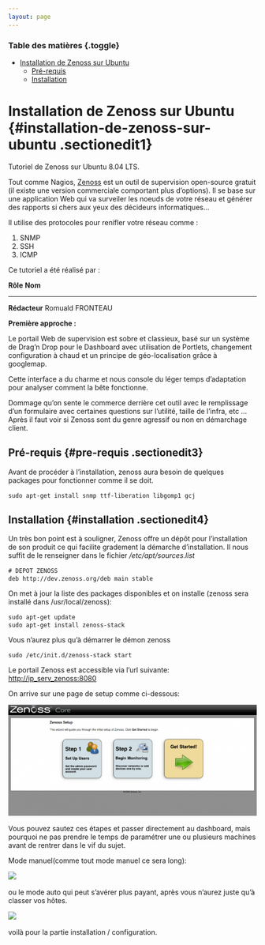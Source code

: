 ```yaml
---
layout: page
---
```


### Table des matières {.toggle}

-   [Installation de Zenoss sur
    Ubuntu](zenoss-ubuntu-install.html#installation-de-zenoss-sur-ubuntu)
    -   [Pré-requis](zenoss-ubuntu-install.html#pre-requis)
    -   [Installation](zenoss-ubuntu-install.html#installation)

Installation de Zenoss sur Ubuntu {#installation-de-zenoss-sur-ubuntu .sectionedit1}
=================================

Tutoriel de Zenoss sur Ubuntu 8.04 LTS.

Tout comme Nagios,
[Zenoss](http://www.zenoss.com/ "http://www.zenoss.com/") est un outil
de supervision open-source gratuit (il existe une version commerciale
comportant plus d’options). Il se base sur une application Web qui va
surveiler les noeuds de votre réseau et générer des rapports si chers
aux yeux des décideurs informatiques…

Il utilise des protocoles pour renifler votre réseau comme :

1.  SNMP
2.  SSH
3.  ICMP

Ce tutoriel a été réalisé par :

  **Rôle**        **Nom**
  --------------- ------------------
  **Rédacteur**   Romuald FRONTEAU

**Première approche :**

Le portail Web de supervision est sobre et classieux, basé sur un
système de Drag’n Drop pour le Dashboard avec utilisation de Portlets,
changement configuration à chaud et un principe de géo-localisation
grâce à googlemap.

Cette interface a du charme et nous console du léger temps d’adaptation
pour analyser comment la bête fonctionne.

Dommage qu’on sente le commerce derrière cet outil avec le remplissage
d’un formulaire avec certaines questions sur l’utilité, taille de
l’infra, etc … Après il faut voir si Zenoss sont du genre agressif ou
non en démarchage client.

Pré-requis {#pre-requis .sectionedit3}
----------

Avant de procéder à l’installation, zenoss aura besoin de quelques
packages pour fonctionner comme il se doit.

~~~
sudo apt-get install snmp ttf-liberation libgomp1 gcj
~~~

Installation {#installation .sectionedit4}
------------

Un très bon point est à souligner, Zenoss offre un dépôt pour
l’installation de son produit ce qui facilite gradement la démarche
d’installation. Il nous suffit de le renseigner dans le fichier
*/etc/apt/sources.list*

~~~
# DEPOT ZENOSS
deb http://dev.zenoss.org/deb main stable
~~~

On met à jour la liste des packages disponibles et on installe (zenoss
sera installé dans /usr/local/zenoss):

~~~
sudo apt-get update
sudo apt-get install zenoss-stack
~~~

Vous n’aurez plus qu’à démarrer le démon zenoss

~~~
sudo /etc/init.d/zenoss-stack start
~~~

Le portail Zenoss est accessible via l’url suivante:
<http://ip_serv_zenoss:8080>

On arrive sur une page de setup comme ci-dessous:

[![](../../../assets/media/supervision/zenoss_setup1.png@w=700)](../../../_detail/supervision/zenoss_setup1.png@id=zenoss%253Azenoss-ubuntu-install.html "supervision:zenoss_setup1.png")

Vous pouvez sautez ces étapes et passer directement au dashboard, mais
pourquoi ne pas prendre le temps de paramétrer une ou plusieurs machines
avant de rentrer dans le vif du sujet.

Mode manuel(comme tout mode manuel ce sera long):

[![](../../../assets/media/supervision/zenoss_setup2_manuel.png@w=700)](../../../_detail/supervision/zenoss_setup2_manuel.png@id=zenoss%253Azenoss-ubuntu-install.html "supervision:zenoss_setup2_manuel.png")

ou le mode auto qui peut s’avérer plus payant, après vous n’aurez juste
qu’à classer vos hôtes.

[![](../../../assets/media/supervision/zenoss_setup2_auto.png@w=700)](../../../_detail/supervision/zenoss_setup2_auto.png@id=zenoss%253Azenoss-ubuntu-install.html "supervision:zenoss_setup2_auto.png")

voilà pour la partie installation / configuration.
